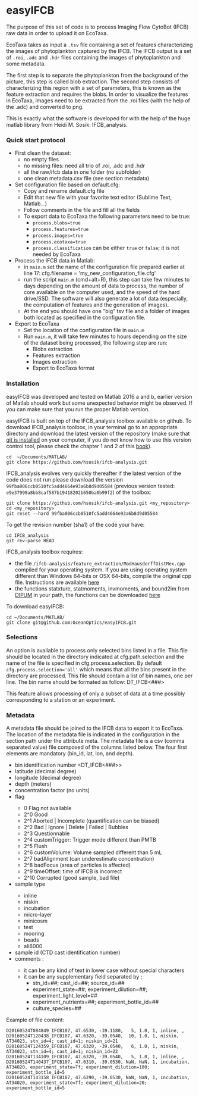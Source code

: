 easyIFCB
========

The purpose of this set of code is to process Imaging Flow CytoBot (IFCB)
raw data in order to upload it on EcoTaxa.

EcoTaxa takes as input a `.tsv` file containing a set of features characterizing
the images of phytoplankton captured by the IFCB. The IFCB output is a set of
`.roi`, `.adc` and `.hdr` files containing the images of phytoplankton
and some metadata.

The first step is to separate the phytoplankton from the background of the picture,
this step is called blob extraction. The second step consists of characterizing
this region with a set of parameters, this is known as the feature extraction
and requires the blobs. In order to visualize the features in EcoTaxa,
images need to be extracted from the .roi files (with the help of the .adc)
and converted to png.

This is exactly what the software is developed for with the help of the
huge matlab library from Heidi M. Sosik: IFCB_analysis.

### Quick start protocol
  - First clean the dataset:
    - no empty files
    - no missing files: need all trio of .roi, .adc and .hdr
    - all the raw/ifcb data in one folder (no subfolder)
    - one clean metadata.csv file (see section metadata)
  - Set configuration file based on default.cfg:
    - Copy and rename default.cfg file
    - Edit that new file with your favorite text editor (Sublime Text, Matlab...)
    - Follow comments in the file and fill all the fields
    - To export data to EcoTaxa the following parameters need to be true:
      - `process.blobs=true`
      - `process.features=true`
      - `process.images=true`
      - `process.ecotaxa=true`
      - `process.classification` can be either `true` or `false`;
          it is not needed by EcoTaxa
  - Process the IFCB data in Matlab:
      - in `main.m` set the name of the configuration file prepared earlier at line 17:
          cfg.filename = 'my_new_configuration_file.cfg'
      - run the script `main.m` (cmd+alt+R), this step can take few
        minutes to days depending on the amount of data to process, the
        number of core available on the computer used, and the speed of
        the hard drive/SSD. The software will also generate a lot of data
        (especially, the computation of features and the generation of images).
      - At the end you should have one "big" tsv file and a folder of images
        both located as specified in the configuration file.
  - Export to EcoTaxa
    - Set the location of the configuration file in `main.m`
    - Run `main.m`, it will take few minutes to hours depending on the size of
    the dataset being processed, the following step are run:
        - Blobs extraction
        - Features extraction
        - Images extraction
        - Export to EcoTaxa format

### Installation
easyIFCB was developed and tested on Matlab 2016 a and b, earlier version
of Matlab should work but some unexpected behavior might be observed.
If you can make sure that you run the proper Matlab version.

easyIFCB is built on top of the IFCB_analysis toolbox available on github.
To download IFCB_analysis toolbox, in your terminal go to an appropriate directory and download
the latest version of the repository (make sure that [git is installed](https://git-scm.com/book/en/v2/Getting-Started-Installing-Git)
on your computer, if you do not know how to use this version control tool,
please check the chapter 1 and 2 of this [book](https://git-scm.com/book/en/v2)).

    cd  ~/Documents/MATLAB/
    git clone https://github.com/hsosik/ifcb-analysis.git

IFCB_analysis evolves very quickly thereafter if the latest version of the
code does not run please download the version `99fba006ccb0510fc5add4664e93a6b8d9d05584`
(previous version tested: `e9e37998a8bb8caf587b19418202b650ba0b99f2`) of the toolbox:

    git clone https://github.com/hsosik/ifcb-analysis.git <my_repository>
    cd <my_repository>
    git reset --hard 99fba006ccb0510fc5add4664e93a6b8d9d05584

To get the revision number (sha1) of the code your have:
  
    cd IFCB_analysis
    git rev-parse HEAD

IFCB_analysis toolbox requires:
  - the file `/ifcb-analysis/feature_extraction/ModHausdorffDistMex.cpp`
  compiled for your operating system. If you are using operating system
  different than Windows 64-bits or OSX 64-bits, compile the original cpp file.
  Instructions are available [here](http://www.mathworks.com/matlabcentral/fileexchange/30108-mex-modified-hausdorff-distance-for-2d-point-sets)
  - the functions statxture, statmoments, invmoments, and bound2im from
  [DIPUM](http://www.imageprocessingplace.com/) in your path, the functions can
  be downloaded [here](http://fourier.eng.hmc.edu/e161/dipum/)

To download easyIFCB:

    cd ~/Documents/MATLAB/
    git clone git@github.com:OceanOptics/easyIFCB.git


### Selections
An option is available to process only selected bins listed in a file.
This file should be located in the directory indicated at
cfg.path.selection and the name of the file is specified in
cfg.process.selection. By default `cfg.process.selection='all'` which
means that all the bins present in the directory are processed. This file
should contain a list of bin names, one per line. The bin name should be
formated as follow: D<YYYYMMDD>T<hhmmss>_IFCB<###>

This feature allows processing of only a subset of data at a time possibly corresponding to a station or an experiment.


### Metadata
A metadata file should be joined to the IFCB data to export it to EcoTaxa.
The location of the metadata file is indicated in the configuration in the
section path under the attribute meta. The metadata file is a csv
(comma separated value) file composed of the columns listed below.
The four first elements are mandatory (bin_id, lat, lon, and depth).

  - bin identification number <D<YYYYMMDD>T<hhmmss>_IFCB<###>>
  - latitude <float or NaN> (decimal degree)
  - longitude <float or NaN> (decimal degree)
  - depth <float or NaN> (meters)
  - concentration factor <float or NaN> (no units)
  - flag <int>
    - 0    Flag not available
    - 2^0  Good
    - 2^1  Aborted | Incomplete (quantification can be biased)
    - 2^2  Bad | Ignore | Delete | Failed | Bubbles
    - 2^3  Questionnable
    - 2^4  customTrigger: Trigger mode different than PMTB
    - 2^5  Flush
    - 2^6  customVolume: Volume sampled different than 5 mL
    - 2^7  badAlignment (can underestimate concentration)
    - 2^8  badFocus (area of particles is affected)
    - 2^9  timeOffset: time of IFCB is incorrect
    - 2^10 Corrupted (good sample, bad file)
  - sample type <string or empty>
    - inline
    - niskin
    - incubation
    - micro-layer
    - minicosm
    - test
    - mooring
    - beads
    - ali6000
  - sample id <string or empty> (CTD cast identification number)
  - comments <string or empty>:
    - it can be any kind of text in lower case without special characters
    - it can be any supplementary field separated by ;
       - stn_id=##; cast_id=##; source_id=##
       - experiment_state=##; experiment_dilution=##; experiment_light_level=##
       - experiment_nutrients=##; experiment_bottle_id=##
       - culture_species=##

Example of file content:

    D20160524T084849_IFCB107, 47.6530, -39.1180,   5, 1.0, 1, inline, ,
    D20160524T120438_IFCB107, 47.6320, -39.0540,  10, 1.0, 1, niskin, AT34023, stn_id=4; cast_id=1; niskin_id=21
    D20160524T124359_IFCB107, 47.6320, -39.0540,   6, 1.0, 1, niskin, AT34023, stn_id=4; cast_id=1; niskin_id=22
    D20160524T134109_IFCB107, 47.6320, -39.0540,   5, 1.0, 1, inline, ,
    D20160524T140437_IFCB107, 47.6310, -39.0530, NaN, NaN, 1, incubation, AT34020, experiment_state=Tf; experiment_dilution=100; experiment_bottle_id=5
    D20160524T143158_IFCB107, 47.6290, -39.0530, NaN, NaN, 1, incubation, AT34020, experiment_state=Tf; experiment_dilution=20; experiment_bottle_id=5


